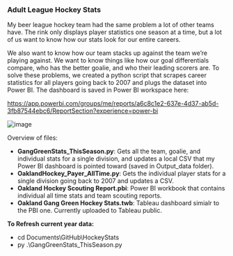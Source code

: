 ### Adult League Hockey Stats


My beer league hockey team had the same problem a lot of other teams have. The rink only displays player statistics one season at a time, but a lot of us want to know how our stats look for our entire careers. 

We also want to know how our team stacks up against the team we’re playing against. We want to know things like how our goal differentials compare, who has the better goalie, and who their leading scorers are. 
To solve these problems, we created a python script that scrapes career statistics for all players going back to 2007 and plugs the dataset into Power BI. The dashboard is saved in Power BI workspace here:

https://app.powerbi.com/groups/me/reports/a6c8c1e2-637e-4d37-ab5d-3fb87544ebc6/ReportSection?experience=power-bi

![image](https://github.com/chrismca13/HockeyStats/assets/40841565/a58c74ce-300d-456e-a1a1-611dc553853f)

Overview of files:

* **GangGreenStats_ThisSeason.py**: Gets all the team, goalie, and individual stats for a single division, and updates a local CSV that my Power BI dashboard is pointed toward (saved in Output_data folder).
* **OaklandHockey_Payer_AllTime.py**: Gets the individual player stats for a single division going back to 2007 and updates a CSV.
* **Oakland Hockey Scouting Report.pbi**: Power BI workbook that contains individual all time stats and team scouting reports.
* **Oakland Gang Green Hockey Stats.twb**: Tableau dashboard simialr to the PBI one. Currently uploaded to Tableau public.

**To Refresh current year data:**
* cd Documents\GitHub\HockeyStats
* py .\GangGreenStats_ThisSeason.py

